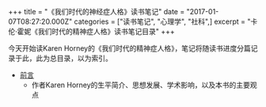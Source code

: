 +++
title = "《我们时代的神经症人格》读书笔记"
date = "2017-01-07T08:27:20.000Z"
categories = ["读书笔记", "心理学", "社科",]
excerpt = "卡伦·霍妮《我们时代的精神症人格》读书笔记目录"
+++

今天开始读Karen Horney的《我们时代的精神症人格》，笔记将随读书进度分篇记录于此，此为总目录，以为索引。

- [前言][前言]
    - 作者Karen Horney的生平简介、思想发展、学术影响，以及本书的主要观点

[前言]: /2017/01/07/我们时代的神经症人格-读书笔记-前言.html